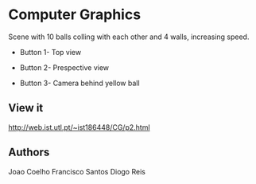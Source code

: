 # Computer Graphics
Scene with 10 balls colling with each other and 4 walls, increasing speed.

- Button 1- Top view

- Button 2- Prespective view

- Button 3- Camera behind yellow ball


## View it

http://web.ist.utl.pt/~ist186448/CG/p2.html

## Authors

Joao Coelho
Francisco Santos
Diogo Reis
